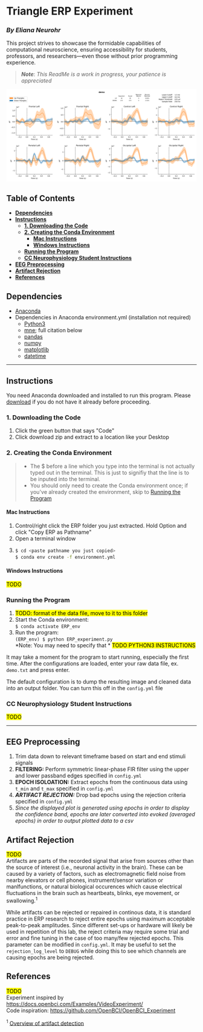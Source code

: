 # **Triangle ERP Experiment** <!-- omit in toc -->
### ***By Eliana Neurohr*** <!-- omit in toc -->  
This project strives to showcase the formidable capabilities of computational neuroscience, ensuring accessibility for students, professors, and researchers—even those without prior programming experience.

> ***Note***: *This ReadMe is a work in progress, your patience is appreciated*

![](share/demo.png)
<!-- no toc -->
## **Table of Contents** <!-- omit in toc -->
- [**Dependencies**](#dependencies)
- [**Instructions**](#instructions)
  - [**1. Downloading the Code**](#1-downloading-the-code)
  - [**2. Creating the Conda Environment**](#2-creating-the-conda-environment)
    - [**Mac Instructions**](#mac-instructions)
    - [**Windows Instructions**](#windows-instructions)
  - [**Running the Program**](#running-the-program)
  - [**CC Neurophysiology Student Instructions**](#cc-neurophysiology-student-instructions)
- [**EEG Preprocessing**](#eeg-preprocessing)
- [**Artifact Rejection**](#artifact-rejection)
- [**References**](#references)

## **Dependencies**
- [Anaconda](https://www.anaconda.com/download)
- Dependencies in Anaconda environment.yml (installation not required)
  - [Python3](https://www.python.org/downloads/)
  - [mne](https://mne.tools/stable/index.html); full citation below
  - [pandas](https://pandas.pydata.org/)
  - [numpy](https://numpy.org/)
  - [matplotlib](https://matplotlib.org/3.5.3/api/_as_gen/matplotlib.pyplot.html)
  - [datetime](https://docs.python.org/3/library/datetime.html)
---
## **Instructions**  
You need Anaconda downloaded and installed to run this program. Please [download](https://www.anaconda.com/download) if you do not have it already before proceeding. 
### **1. Downloading the Code**  
1. Click the green button that says "Code"
2. Click download zip and extract to a location like your Desktop
  
### **2. Creating the Conda Environment**  
> * The $ before a line which you type into the terminal is not actually typed out in the terminal. This is just to signifiy that the line is to be inputed into the terminal.
> * You should only need to create the Conda environment once; if you've already created the environment, skip to [Running the Program](#running-the-program)
#### **Mac Instructions**
1. Control/right click the ERP folder you just extracted. Hold Option and click "Copy ERP as Pathname"
2. Open a terminal window
3. 
    ```bash
    $ cd <paste pathname you just copied>
    $ conda env create -f environment.yml
    ```
#### **Windows Instructions**
<mark>TODO</mark>

### **Running the Program**  
1. <mark>TODO: format of the data file, move to it to this folder</mark>
2. Start the Conda environment:  
   `$ conda activate ERP_env`
3. Run the program:  
  `(ERP_env) $ python ERP_experiment.py`  
  *Note: You may need to specify that *   <mark>TODO PYTHON3 INSTRUCTIONS</mark>

It may take a moment for the program to start running, especially the first time. After the configurations are loaded, enter your raw data file, ex. ```demo.txt``` and press enter.  
  
The default configuration is to dump the resulting image and cleaned data into an output folder. You can turn this off in the ```config.yml``` file

### **CC Neurophysiology Student Instructions**
<mark>TODO</mark>

---
## **EEG Preprocessing**
1. Trim data down to relevant timeframe based on start and end stimuli signals
2. **FILTERING:** Perform symmetric linear-phase FIR filter using the upper and lower passband edges specified in ```config.yml```
3. **EPOCH ISOLOATION:** Extract epochs from the continuous data using ```t_min``` and ```t_max``` specified in ```config.yml```
4. ***ARTIFACT REJECTION:*** Drop bad epochs using the rejection criteria specified in ```config.yml```  
5. *Since the displayed plot is generated using epochs in order to display the confidence band, epochs are later converted into evoked (averaged epochs) in order to output plotted data to a csv*


## **Artifact Rejection**
<mark>TODO</mark>  
Artifacts are parts of the recorded signal that arise from sources other than the source of interest (i.e., neuronal activity in the brain). These can be caused by a variety of factors, such as electromagnetic field noise from nearby elevators or cell phones, instrument/sensor variation or manlfunctions, or natural biological occurences which cause electrical fluctuations in the brain such as heartbeats, blinks, eye movement, or swallowing.<sup>1</sup>  
  
While artifacts can be rejected or repaired in continous data, it is standard practice in ERP research to reject entire epochs using maximum acceptable peak-to-peak amplitudes. Since different set-ups or hardware will likely be used in repetition of this lab, the reject criteria may require some trial and error and fine tuning in the case of too many/few rejected epochs. This parameter can be modified in ```config.yml```. It may be useful to set the ```rejection_log_level``` to ```DEBUG``` while doing this to see which channels are causing epochs are being rejected.



## **References**
<mark>TODO</mark>  
Experiment inspired by https://docs.openbci.com/Examples/VideoExperiment/  
Code inspiration: https://github.com/OpenBCI/OpenBCI_Experiment

<sup>1</sup> [Overview of artifact detection](https://mne.tools/dev/auto_tutorials/preprocessing/10_preprocessing_overview.html)

